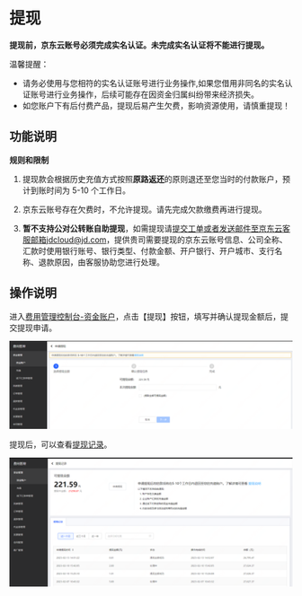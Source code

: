 # 提现

**提现前，京东云账号必须完成实名认证。未完成实名认证将不能进行提现。**

温馨提醒：
- 请务必使用与您相符的实名认证账号进行业务操作,如果您借用非同名的实名认证账号进行业务操作，后续可能存在因资金归属纠纷带来经济损失。
- 如您账户下有后付费产品，提现后易产生欠费，影响资源使用，请慎重提现！

## 功能说明

**规则和限制**

1. 提现款会根据历史充值方式按照**原路返还**的原则退还至您当时的付款账户，预计到账时间为 5-10 个工作日。

2. 京东云账号存在欠费时，不允许提现。请先完成欠款缴费再进行提现。

3. **暂不支持公对公转账自助提现**，如需提现请[提交工单](https://ticket.jdcloud.com/applyorder/submit)或者发送邮件至京东云客服邮箱jdcloud@jd.com，提供贵司需要提现的京东云账号信息、公司全称、汇款时使用银行账号、银行类型、付款金额、开户银行、开户城市、支行名称、退款原因，由客服协助您进行处理。

## 操作说明

进入[费用管理控制台-资金账户](https://uc.jdcloud.com/cost/capital/capital-overview)，点击【提现】按钮，填写并确认提现金额后，提交提现申请。

![tixian](../../../../image/Charge/tixian.png)

提现后，可以查看[提现记录](https://capital.jdcloud.com/cost/capital/withdrawal-history)。

![tixianjilu](../../../../image/Charge/tixianjilu.png)
